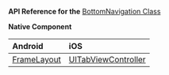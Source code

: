 **API Reference for the** [BottomNavigation Class](http://docs.nativescript.org/api-reference/classes/_ui_bottom_navigation_.button.html)

**Native Component**

| Android               | iOS      |
|:----------------------|:---------|
| [FrameLayout](https://developer.android.com/reference/android/widget/FrameLayout) | [UITabViewController](https://developer.apple.com/documentation/uikit/uitabbarcontroller?language=objc) | 
